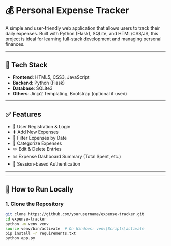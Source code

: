 # 💰 Personal Expense Tracker

A simple and user-friendly web application that allows users to track their daily expenses. Built with Python (Flask), SQLite, and HTML/CSS/JS, this project is ideal for learning full-stack development and managing personal finances.

---

## 🔧 Tech Stack

- **Frontend**: HTML5, CSS3, JavaScript
- **Backend**: Python (Flask)
- **Database**: SQLite3
- **Others**: Jinja2 Templating, Bootstrap (optional if used)

---

## ✅ Features

- 👤 User Registration & Login
- ➕ Add New Expenses
- 📅 Filter Expenses by Date
- 📂 Categorize Expenses
- ✏️ Edit & Delete Entries
- 📊 Expense Dashboard Summary (Total Spent, etc.)
- 🔐 Session-based Authentication

---


---

## 🚀 How to Run Locally

### 1. Clone the Repository
```bash
git clone https://github.com/yourusername/expense-tracker.git
cd expense-tracker
python -m venv venv
source venv/bin/activate  # On Windows: venv\Scripts\activate
pip install -r requirements.txt
python app.py


